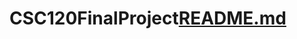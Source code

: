 # CSC120FinalProject[README.md](https://github.com/annaleethompson/CSC120FinalProject/files/11365741/README.md)
